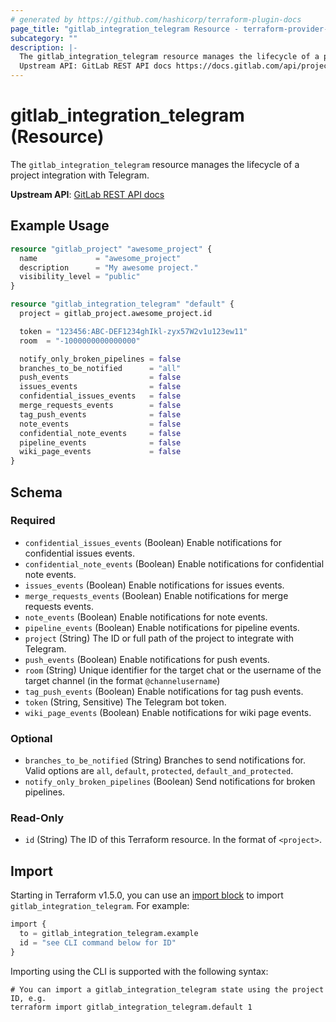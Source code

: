 ```yaml
---
# generated by https://github.com/hashicorp/terraform-plugin-docs
page_title: "gitlab_integration_telegram Resource - terraform-provider-gitlab"
subcategory: ""
description: |-
  The gitlab_integration_telegram resource manages the lifecycle of a project integration with Telegram.
  Upstream API: GitLab REST API docs https://docs.gitlab.com/api/project_integrations/#telegram
---
```


# gitlab_integration_telegram (Resource)

The `gitlab_integration_telegram` resource manages the lifecycle of a project integration with Telegram.

**Upstream API**: [GitLab REST API docs](https://docs.gitlab.com/api/project_integrations/#telegram)

## Example Usage

```terraform
resource "gitlab_project" "awesome_project" {
  name             = "awesome_project"
  description      = "My awesome project."
  visibility_level = "public"
}

resource "gitlab_integration_telegram" "default" {
  project = gitlab_project.awesome_project.id

  token = "123456:ABC-DEF1234ghIkl-zyx57W2v1u123ew11"
  room  = "-1000000000000000"

  notify_only_broken_pipelines = false
  branches_to_be_notified      = "all"
  push_events                  = false
  issues_events                = false
  confidential_issues_events   = false
  merge_requests_events        = false
  tag_push_events              = false
  note_events                  = false
  confidential_note_events     = false
  pipeline_events              = false
  wiki_page_events             = false
}
```

<!-- schema generated by tfplugindocs -->
## Schema

### Required

- `confidential_issues_events` (Boolean) Enable notifications for confidential issues events.
- `confidential_note_events` (Boolean) Enable notifications for confidential note events.
- `issues_events` (Boolean) Enable notifications for issues events.
- `merge_requests_events` (Boolean) Enable notifications for merge requests events.
- `note_events` (Boolean) Enable notifications for note events.
- `pipeline_events` (Boolean) Enable notifications for pipeline events.
- `project` (String) The ID or full path of the project to integrate with Telegram.
- `push_events` (Boolean) Enable notifications for push events.
- `room` (String) Unique identifier for the target chat or the username of the target channel (in the format `@channelusername`)
- `tag_push_events` (Boolean) Enable notifications for tag push events.
- `token` (String, Sensitive) The Telegram bot token.
- `wiki_page_events` (Boolean) Enable notifications for wiki page events.

### Optional

- `branches_to_be_notified` (String) Branches to send notifications for. Valid options are `all`, `default`, `protected`, `default_and_protected`.
- `notify_only_broken_pipelines` (Boolean) Send notifications for broken pipelines.

### Read-Only

- `id` (String) The ID of this Terraform resource. In the format of `<project>`.

## Import

Starting in Terraform v1.5.0, you can use an [import block](https://developer.hashicorp.com/terraform/language/import) to import `gitlab_integration_telegram`. For example:

```terraform
import {
  to = gitlab_integration_telegram.example
  id = "see CLI command below for ID"
}
```

Importing using the CLI is supported with the following syntax:

```shell
# You can import a gitlab_integration_telegram state using the project ID, e.g.
terraform import gitlab_integration_telegram.default 1
```
